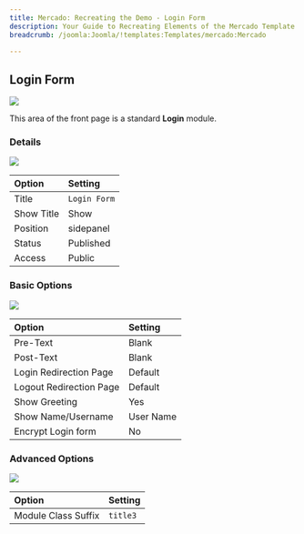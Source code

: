 ```yaml
---
title: Mercado: Recreating the Demo - Login Form
description: Your Guide to Recreating Elements of the Mercado Template for Joomla
breadcrumb: /joomla:Joomla/!templates:Templates/mercado:Mercado

---
```


Login Form
-----

![][demo]

This area of the front page is a standard **Login** module. 

### Details

![][demo2]

| Option     | Setting         |  
| :--------- | :-------------- |  
| Title      | `Login Form`    |  
| Show Title | Show            |  
| Position   | sidepanel       |  
| Status     | Published       |  
| Access     | Public          |  

### Basic Options

![][demo3]

| Option                  | Setting   |  
| :---------------------- | :-------- |  
| Pre-Text                | Blank     |  
| Post-Text               | Blank     |  
| Login Redirection Page  | Default   |  
| Logout Redirection Page | Default   |  
| Show Greeting           | Yes       |  
| Show Name/Username      | User Name |  
| Encrypt Login form      | No        |  

### Advanced Options

![][demo4]

| Option              | Setting  |  
| :------------------ | :------- |  
| Module Class Suffix | `title3` |  

[demo]: assets/demo_4.jpeg
[demo2]: assets/demo_4a.jpeg
[demo3]: assets/demo_4b.jpeg
[demo4]: assets/demo_4c.jpeg
